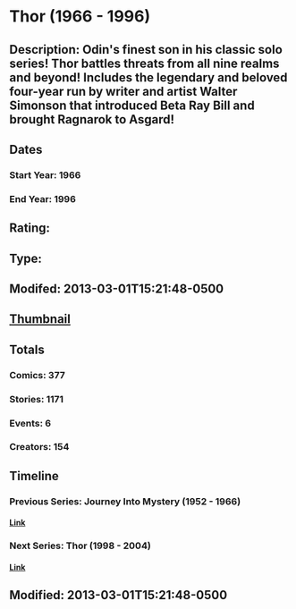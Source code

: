 # Thor (1966 - 1996)
## Description: Odin's finest son in his classic solo series! Thor battles threats from all nine realms and beyond! Includes the legendary and beloved four-year run by writer and artist Walter Simonson that introduced Beta Ray Bill and brought Ragnarok to Asgard!
## Dates
### Start Year: 1966
### End Year: 1996
## Rating: 
## Type: 
## Modifed: 2013-03-01T15:21:48-0500
## [Thumbnail](http://i.annihil.us/u/prod/marvel/i/mg/2/03/51310d690829a.jpg)
## Totals
### Comics: 377
### Stories: 1171
### Events: 6
### Creators: 154
## Timeline
### Previous Series: Journey Into Mystery (1952 - 1966)
#### [Link](http://gateway.marvel.com/v1/public/series/2032)
### Next Series: Thor (1998 - 2004)
#### [Link](http://gateway.marvel.com/v1/public/series/581)
## Modified: 2013-03-01T15:21:48-0500